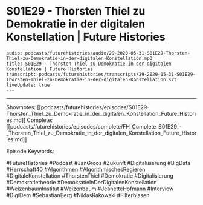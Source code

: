 # S01E29 - Thorsten Thiel zu Demokratie in der digitalen Konstellation | Future Histories

```audio-note
audio: podcasts/futurehistories/audio/29-2020-05-31-S01E29-Thorsten-Thiel-zu-Demokratie-in-der-digitalen-Konstellation.mp3
title: S01E29 - Thorsten Thiel zu Demokratie in der digitalen Konstellation | Future Histories
transcript: podcasts/futurehistories/transcripts/29-2020-05-31-S01E29-Thorsten-Thiel-zu-Demokratie-in-der-digitalen-Konstellation.srt
liveUpdate: true
---

```
---

Shownotes: [[podcasts/futurehistories/episodes/S01E29-Thorsten_Thiel_zu_Demokratie_in_der_digitalen_Konstellation_Future_Histories.md]]
Complete: [[podcasts/futurehistories/episodes/complete/FH_Complete_S01E29_-_Thorsten_Thiel_zu_Demokratie_in_der_digitalen_Konstellation_Future_Histories.md]]


Episode Keywords:

#FutureHistories #Podcast #JanGroos #Zukunft #Digitalisierung #BigData #Herrschaft40 #Algorithmen #AlgorithmischesRegieren #DigitaleKonstellation #ThorstenThiel #Demokratie #Digitalisierung #Demokratietheorie #DemokratieInDerDigitalenKonstellation #WeizenbaumInstitut #Weizenbaum #JeanetteHofmann #Interview #DigiDem #SebastianBerg #NiklasRakowski #Filterblasen
